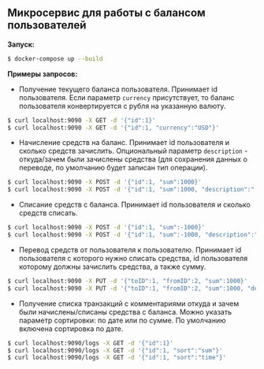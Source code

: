## Микросервис для работы с балансом пользователей

**Запуск:**

```bash
$ docker-compose up --build
```

**Примеры запросов:**

-   Получение текущего баланса пользователя. Принимает id пользователя. Если параметр `currency` присутствует, то баланс пользователя конвертируется с рубля на указанную валюту.

```bash
$ curl localhost:9090 -X GET -d '{"id":1}'
$ curl localhost:9090 -X GET -d '{"id":1, "currency":"USD"}'
```

-   Начисление средств на баланс. Принимает id пользователя и сколько средств зачислить. Опциональный параметр `description` - откуда/зачем были зачислены средства (для сохранения данных о переводе, по умолчанию будет записан тип операции).

```bash
$ curl localhost:9090 -X POST -d '{"id":1, "sum":1000}'
$ curl localhost:9090 -X POST -d '{"id":1, "sum":1000, "description":"..."}'
```

-   Списание средств с баланса. Принимает id пользователя и сколько средств списать.

```bash
$ curl localhost:9090 -X POST -d '{"id":1, "sum":-1000}'
$ curl localhost:9090 -X POST -d '{"id":1, "sum":-1000, "description":"..."}'
```

-   Перевод средств от пользователя к пользователю. Принимает id пользователя с которого нужно списать средства, id пользователя которому должны зачислить средства, а также сумму.

```bash
$ curl localhost:9090 -X PUT -d '{"toID":1, "fromID":2, "sum":1000}'
$ curl localhost:9090 -X PUT -d '{"toID":1, "fromID":2, "sum":1000, "description":"..."}'
```

-   Получение списка транзакций с комментариями откуда и зачем были начислены/списаны средства с баланса. Можно указать параметр сортировки: по дате или по сумме. По умолчанию включена сортировка по дате.

```bash
$ curl localhost:9090/logs -X GET -d '{"id":1}'
$ curl localhost:9090/logs -X GET -d '{"id":1, "sort":"sum"}'
$ curl localhost:9090/logs -X GET -d '{"id":1, "sort":"time"}'
```
